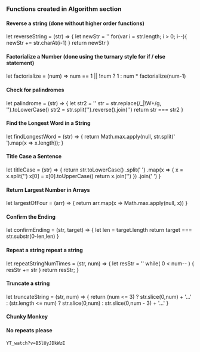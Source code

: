 ### Functions created in Algorithm section


#### Reverse a string (done without higher order functions)
let reverseString = (str) => {
  let newStr = ''
  for(var i = str.length; i > 0; i--){
    newStr += str.charAt(i-1)
  }
  return newStr
}


#### Factorialize a Number (done using the turnary style for if / else statement)
let factorialize = (num) => num == 1 || !num ? 1 : num * factorialize(num-1)


#### Check for palindromes
let palindrome = (str) => {
    let str2 = ''
    str = str.replace(/_|\W+/g, '').toLowerCase()
    str2 = str.split('').reverse().join('')
    return str === str2
}


#### Find the Longest Word in a String
let findLongestWord = (str) => {
    return Math.max.apply(null, str.split(' ').map(x => x.length));
}


#### Title Case a Sentence
let titleCase = (str) => {
  return  str.toLowerCase()
              .split(' ')
               .map(x => {
                  x = x.split('')
                  x[0] = x[0].toUpperCase()
                  return x.join('')
                })
                .join(' ')
}


#### Return Largest Number in Arrays
let largestOfFour = (arr) => {
    return arr.map(x => Math.max.apply(null, x))
}


#### Confirm the Ending
let confirmEnding = (str, target) => {
    let len = target.length
    return target === str.substr(0-len,len)
}


#### Repeat a string repeat a string
let repeatStringNumTimes = (str, num) => {
  let resStr = ''
  while( 0 < num-- ) {
      resStr += str
  }
  return resStr;
}


#### Truncate a string
let truncateString = (str, num) => {
    return (num <= 3) ? str.slice(0,num) + '...' :
        (str.length <= num) ? str.slice(0,num) :
            str.slice(0,num - 3) + '...'
}


#### Chunky Monkey



#### No repeats please
	YT_watch?v=B5lUyJDkWzE

